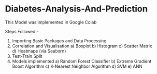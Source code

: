 # Diabetes-Analysis-And-Prediction

This Model was implemented in Google Colab

Steps Followed:-
1) Importing Basic Packages and Data Processing
2) Correlation and Visualisation
  a) Boxplot
  b) Histogram
  c) Scatter Matrix
  d) Heatmaps (via Seaborn)
3) Test-Train Split
4) Models implemented
  a) Random Forest Classifier
  b) Extreme Gradient Boost Algorithm
  c) K-Nearest Neighbor Algorithm
  d) SVM
  e) ANN
